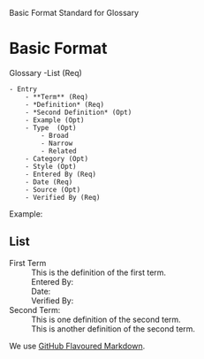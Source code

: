 Basic Format Standard for Glossary
# Basic Format

  Glossary
  -List (Req)
  
	- Entry
		- **Term** (Req)
		- *Definition* (Req) 
		- *Second Definition* (Opt)
		- Example (Opt)
		- Type  (Opt)
			- Broad 
		    - Narrow
		    - Related
		- Category (Opt)
	    - Style (Opt)
	    - Entered By (Req)
	    - Date (Req)
	    - Source (Opt) 
	    - Verified By (Req)

Example:
## List
<dl>
  <dt>First Term</dt>
  <dd>This is the definition of the first term.</dd>
  <dd>Entered By: </dd>  
  <dd>Date: </dd>
  <dd>Verified By: </dd>
  <dt>Second Term: </dt>
  <dd>This is one definition of the second term. </dd>
  <dd>This is another definition of the second term.</dd>
</dl>
 
We use [GitHub Flavoured Markdown](https://github.github.com/gfm/).

